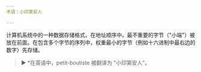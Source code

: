 ```yaml
---
术语：小印第安人

---
```

计算机系统中的一种数据存储格式，在地址顺序中，最不重要的字节（"小端"）被放在前面。在包含多个字节的序列中，权重最小的字节（例如十六进制中最右边的数字）先存储。

> ► *在英语中，petit-boutiste 被翻译为 "小印第安人"。